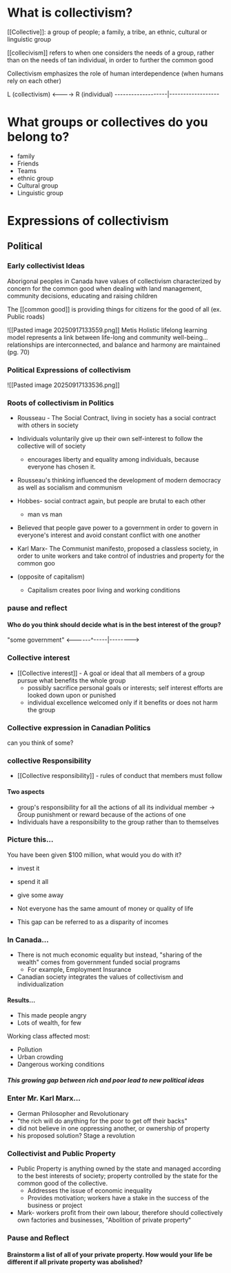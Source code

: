 # What is collectivism?

[[Collective]]: a group of people; a family, a tribe, an ethnic, cultural or linguistic group

[[collecivism]] refers to when one considers the needs of a group, rather than on the needs of tan individual, in order to further the common good

Collectivism emphasizes the role of human interdependence (when humans rely on each other)

L (collectivism) <----> R (individual)
-------------------|------------------

# What groups or collectives do you belong to?

* family 
* Friends
* Teams
* ethnic group
* Cultural group
* Linguistic group

# Expressions of collectivism 

## Political
### Early collectivist Ideas
Aborigonal peoples in Canada have values of collectivism characterized by concern for the common good when dealing with land management, community decisions, educating and raising children

The [[common good]] is providing things for citizens for the good of all (ex. Public roads)


![[Pasted image 20250917133559.png]]
Metis Holistic lifelong learning model represents a link between life-long and community well-being...
relationships are interconnected, and balance and harmony are maintained (pg. 70)

### Political Expressions of collectivism  
![[Pasted image 20250917133536.png]]


### Roots of collectivism in Politics
* Rousseau - The Social Contract, living in society has a social contract with others in society
* Individuals voluntarily give up their own self-interest to follow the collective will of society
	* encourages liberty and equality among individuals, because everyone has chosen it.
* Rousseau's thinking influenced the development of modern democracy as well as socialism and communism

* Hobbes- social contract again, but people are brutal to each other
	* man vs man
* Believed that people gave power to a government in order to govern in everyone's interest and avoid constant conflict with one another

* Karl Marx- The Communist manifesto, proposed a classless society, in order to unite workers and take control of industries and property for the common goo
* (opposite of capitalism)
	* Capitalism creates poor living and working conditions

### pause and reflect
#### Who do you think should decide what is in the best interest of the group?
"some government"
<------^-----|-------->


### Collective interest

* [[Collective interest]] - A goal or ideal that all members of a group pursue what benefits the whole group
	* possibly sacrifice personal goals or interests; self interest efforts are looked down upon or punished
	* individual excellence welcomed only if it benefits or does not harm the group

### Collective expression in Canadian Politics
can you think of some?

### collective Responsibility
* [[Collective responsibility]] - rules of conduct that members must follow 
#### Two aspects
* group's responsibility for all the actions of all its individual member -> Group punishment or reward because of the actions of one
* Individuals have a responsibility to the group rather than to themselves

### Picture this...
You have been given $100 million, what would you do with it?
* invest it
* spend it all
* give some away

* Not everyone has the same amount of money or quality of life
* This gap can be referred to as a disparity of incomes

### In Canada...
* There is not much economic equality but instead, "sharing of the wealth" comes from government funded social programs
	* For example, Employment Insurance
* Canadian society integrates the values of collectivism and individualization
#### Results... 
* This made people angry
* Lots of wealth, for few

Working class affected most:
* Pollution
* Urban crowding
* Dangerous working conditions
##### This growing gap between rich and poor lead to new political ideas

### Enter Mr. Karl Marx...
* German Philosopher and Revolutionary 
* "the rich will do anything for the poor to get off their backs" 
* did not believe in one oppressing another, or ownership of property
* his proposed solution? Stage a revolution

### Collectivist and Public Property 
* Public Property is anything owned by the state and managed according to the best interests of society; property controlled by the state for the common good of the collective.
	* Addresses the issue of economic inequality
	* Provides motivation; workers have a stake in the success of the business or project
* Mark- workers profit from their own labour, therefore should collectively own factories and businesses, "Abolition of private property"

### Pause and Reflect
#### Brainstorm a list of all of your private property. How would your life be different if all private property was abolished?



















